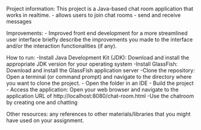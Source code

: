 Project information: This project is a Java-based chat room application that works in realtime.
    - allows users to join chat rooms
    - send and receive messages


Improvements: 
    - Improved front end development for a more streamlined user interface
briefly describe the improvements you made to the interface and/or the
interaction functionalities (if any).

How to run: 
    -Install Java Development Kit (JDK): Download and install the appropriate JDK version for your operating system
    -Install GlassFish: Download and install the GlassFish application server
    -Clone the repository: Open a terminal (or command prompt) and navigate to the directory where you want to clone the project.
    - Open the folder in an IDE
    - Build the project
    - Access the application: Open your web browser and navigate to the application URL of http://localhost:8080/chat-room.html
    -Use the chatroom by creating one and chatting


Other resources: any references to other materials/libraries that you might have used on
your assignment.